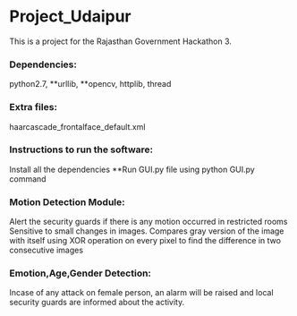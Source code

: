 # Project_Udaipur
This is a project for the Rajasthan Government Hackathon 3.

### Dependencies:
python2.7,
**urllib,
**opencv,
httplib,
thread

### Extra files:
haarcascade_frontalface_default.xml

### Instructions to run the software:

Install all the dependencies
**Run GUI.py file using python GUI.py command

### Motion Detection Module:
Alert the security guards if there is any motion occurred in restricted rooms
Sensitive to small changes in images.
Compares gray version of the image with itself using XOR operation on every pixel to find the difference in two consecutive images

### Emotion,Age,Gender Detection:
Incase of any attack on female person, an alarm will be raised and local security guards are informed about the activity.
